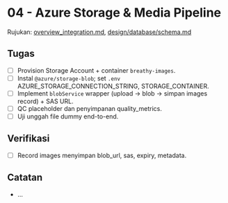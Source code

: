 # 04 - Azure Storage & Media Pipeline

Rujukan: [overview_integration.md](../../overview_integration.md), [design/database/schema.md](../../design/database/schema.md)

## Tugas

- [ ] Provision Storage Account + container `breathy-images`.
- [ ] Instal `@azure/storage-blob`; set `.env` AZURE_STORAGE_CONNECTION_STRING, STORAGE_CONTAINER.
- [ ] Implement `blobService` wrapper (upload → blob → simpan images record) + SAS URL.
- [ ] QC placeholder dan penyimpanan quality_metrics.
- [ ] Uji unggah file dummy end-to-end.

## Verifikasi

- [ ] Record images menyimpan blob_url, sas, expiry, metadata.

## Catatan

- ...
